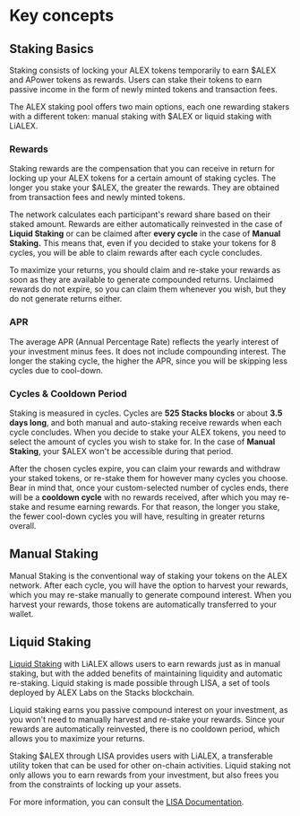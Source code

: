 # Key concepts

## Staking Basics

Staking consists of locking your ALEX tokens temporarily to earn $ALEX and APower tokens as rewards. Users can stake their tokens to earn passive income in the form of newly minted tokens and transaction fees. 

The ALEX staking pool offers two main options, each one rewarding stakers with a different token: manual staking with $ALEX or liquid staking with LiALEX. 

### Rewards

Staking rewards are the compensation that you can receive in return for locking up your ALEX tokens for a certain amount of staking cycles. The longer you stake your $ALEX, the greater the rewards. They are obtained from transaction fees and newly minted tokens. 

The network calculates each participant's reward share based on their staked amount. Rewards are either automatically reinvested in the case of **Liquid Staking** or can be claimed after **every cycle** in the case of **Manual Staking.** This means that, even if you decided to stake your tokens for 8 cycles, you will be able to claim rewards after each cycle concludes. 

To maximize your returns, you should claim and re-stake your rewards as soon as they are available to generate compounded returns. Unclaimed rewards do not expire, so you can claim them whenever you wish, but they do not generate returns either.

### APR

The average APR (Annual Percentage Rate) reflects the yearly interest of your investment minus fees. It does not include compounding interest. The longer the staking cycle, the higher the APR, since you will be skipping less cycles due to cool-down.

<!-- 
### APY

The APY (Annual Percentage Yield) reflects your potential earnings from staking in one year,including compounding interest. You will notice that the APY is higher than the APR.

-->

### Cycles & Cooldown Period

Staking is measured in cycles. Cycles are **525 Stacks blocks** or about **3.5 days long**, and both manual and auto-staking receive rewards when each cycle concludes. When you decide to stake your ALEX tokens, you need to select the amount of cycles you wish to stake for. In the case of **Manual Staking**, your $ALEX won't be accessible during that period. 

After the chosen cycles expire, you can claim your rewards and withdraw your staked tokens, or re-stake them for however many cycles you choose. Bear in mind that, once your custom-selected number of cycles ends, there will be a **cooldown cycle** with no rewards received, after which you may re-stake and resume earning rewards. For that reason, the longer you stake, the fewer cool-down cycles you will have, resulting in greater returns overall.

## Manual Staking

Manual Staking is the conventional way of staking your tokens on the ALEX network. After each cycle, you will have the option to harvest your rewards, which you may re-stake manually to generate compound interest. When you harvest your rewards, those tokens are automatically transferred to your wallet.

## Liquid Staking

[Liquid Staking](https://app.lisalab.io/li/alex/staking) with LiALEX allows users to earn rewards just as in manual staking, but with the added benefits of maintaining liquidity and automatic re-staking. Liquid staking is made possible through LISA, a set of tools deployed by ALEX Labs on the Stacks blockchain.

Liquid staking earns you passive compound interest on your investment, as you won't need to manually harvest and re-stake your rewards. Since your rewards are automatically reinvested, there is no cooldown period, which allows you to maximize your returns.

Staking $ALEX through LISA provides users with LiALEX, a transferable utility token that can be used for other on-chain activities. Liquid staking not only allows you to earn rewards from your investment, but also frees you from the constraints of locking up your assets.

For more information, you can consult the [LISA Documentation](https://docs.lisalab.io/).